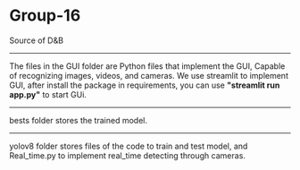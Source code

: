 # Group-16
Source of D&amp;B

****

The files in the GUI folder are Python files that implement the GUI, Capable of recognizing images, videos, and cameras.
We use streamlit to implement GUI, after install the package in requirements, you can use **"streamlit run app.py"** to start GUi.

****

bests folder stores the trained model.

****

yolov8 folder stores files of the code to train and test model, and Real_time.py to implement real_time detecting through cameras.
